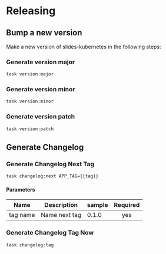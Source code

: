<!-- Space: Projects -->
<!-- Parent: SlidesKubernetes -->
<!-- Title: Releasing SlidesKubernetes -->

<!-- Label: SlidesKubernetes -->
<!-- Label: Project -->
<!-- Label: Releasing -->
<!-- Include: disclaimer.md -->
<!-- Include: ac:toc -->

# Releasing

## Bump a new version

Make a new version of slides-kubernetes in the following steps:

### Generate version major

```bash
task version:major
```

### Generate version minor

```bash
task version:minor
```

### Generate version patch

```bash
task version:patch
```

## Generate Changelog

### Generate Changelog Next Tag

```bash
task changelog:next APP_TAG={{tag}}
```

#### Parameters

| Name     | Description   | sample | Required |
| -------- | ------------- | ------ | :------: |
| tag name | Name next tag | 0.1.0  |   yes    |

### Generate Changelog Tag Now

```bash
task changelog:tag
```
